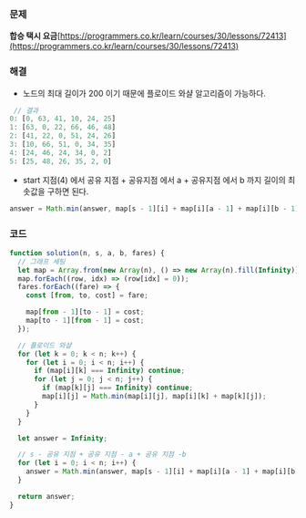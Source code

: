 ### 문제

**합승 택시 요금**[https://programmers.co.kr/learn/courses/30/lessons/72413](https://programmers.co.kr/learn/courses/30/lessons/72413)

### 해결

- 노드의 최대 길이가 200 이기 때문에 플로이드 와샬 알고리즘이 가능하다.

```js
 // 결과
0: [0, 63, 41, 10, 24, 25]
1: [63, 0, 22, 66, 46, 48]
2: [41, 22, 0, 51, 24, 26]
3: [10, 66, 51, 0, 34, 35]
4: [24, 46, 24, 34, 0, 2]
5: [25, 48, 26, 35, 2, 0]
```

- start 지점(4) 에서 공유 지점 + 공유지점 에서 a + 공유지점 에서 b 까지 길이의 최솟값을 구하면 된다.

```js
answer = Math.min(answer, map[s - 1][i] + map[i][a - 1] + map[i][b - 1]);
```

### 코드

```js
function solution(n, s, a, b, fares) {
  // 그래프 세팅
  let map = Array.from(new Array(n), () => new Array(n).fill(Infinity));
  map.forEach((row, idx) => (row[idx] = 0));
  fares.forEach((fare) => {
    const [from, to, cost] = fare;

    map[from - 1][to - 1] = cost;
    map[to - 1][from - 1] = cost;
  });

  // 플로이드 와샬
  for (let k = 0; k < n; k++) {
    for (let i = 0; i < n; i++) {
      if (map[i][k] === Infinity) continue;
      for (let j = 0; j < n; j++) {
        if (map[k][j] === Infinity) continue;
        map[i][j] = Math.min(map[i][j], map[i][k] + map[k][j]);
      }
    }
  }

  let answer = Infinity;

  // s - 공유 지점 + 공유 지점 - a + 공유 지점 -b
  for (let i = 0; i < n; i++) {
    answer = Math.min(answer, map[s - 1][i] + map[i][a - 1] + map[i][b - 1]);
  }

  return answer;
}
```
